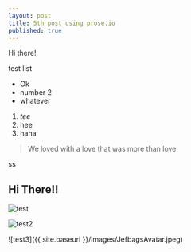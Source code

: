 ```yaml
---
layout: post
title: 5th post using prose.io
published: true
---
```


Hi there!

test list
- Ok
- number 2
- whatever

1. _tee_
2. hee
3. haha

> We loved with a love that was more than love


ss  

## Hi There!!

![test](/https://raw.githubusercontent.com/jefbags/jefbags.github.io/master/images/JefbagsAvatar.jpeg)

![test2](/http://ecx.images-amazon.com/images/I/51S%2BpPtReeL._SY344_BO1,204,203,200_.jpg)

![test3]({{ site.baseurl }}/images/JefbagsAvatar.jpeg)



